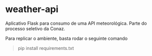 # weather-api
Aplicativo Flask para consumo de uma API meteorológica. Parte do processo seletivo da Conaz.

Para replicar o ambiente, basta rodar o seguinte comando
> pip install requirements.txt
